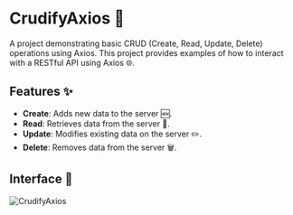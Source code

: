 # CrudifyAxios 🚀

A project demonstrating basic CRUD (Create, Read, Update, Delete) operations using Axios. This project provides examples of how to interact with a RESTful API using Axios 🌐.

## Features ✨

- **Create**: Adds new data to the server 🆕.
- **Read**: Retrieves data from the server 📄.
- **Update**: Modifies existing data on the server ✏️.
- **Delete**: Removes data from the server 🗑️.

## Interface 📸

![CrudifyAxios](/CrudifyAxios.png)
